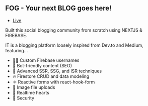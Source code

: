 ## FOG - Your next BLOG goes here!

- [Live](https://foggy.vercel.app/)


Built this social blogging community from scratch using NEXTJS & FIREBASE. 

IT is a blogging platform loosely inspired from Dev.to and Medium, featuring...

- 👨‍🎤 Custom Firebase usernames
- 📰 Bot-friendly content (SEO)
- 🦾 Advanced SSR, SSG, and ISR techniques
- 🔥 Firestore CRUD and data modeling
- ⚛️ Reactive forms with react-hook-form
- 📂 Image file uploads
- 💞 Realtime hearts
- 🚀 Security





